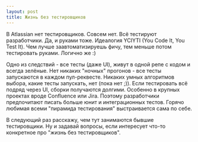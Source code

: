 ```yaml
---
layout: post
title: Жизнь без тестировщиков
---
```


В Atlassian нет тестировщиков. Совсем нет. Всё тестируют разработчики. Да, и руками тоже.
Идеалогия YCIYTI (You Code It, You Test It).
 Чем лучше заавтоматизируешь фичу, тем меньше потом тестировать руками. Логично же :)

Одно из следствий - все тесты (даже UI), живут в одной репе с кодом и всегда зелёные.
 Нет никаких "ночных" прогонов - все тесты запускаются в каждом пул-реквесте.
 Никаких умных алгоритмов выбора, какие тесты запускать, нет (пока нет ;)).
 Если тестировать всё подряд через UI, сборки получаются долгими. Особенно в крупных проектах вроде Confluence или Jira.
  Поэтому разработчики предпочитают писать больше юнит и интеграционных тестов.
 Горячо любимая всеми "пирамида тестирования" выстраивается сама по себе.

В следующий раз расскажу, чем тут занимаются бывшие тестировщики.
 Ну и задавай вопросы, если интересует что-то конкретное про "жизнь без тестировщиков".
